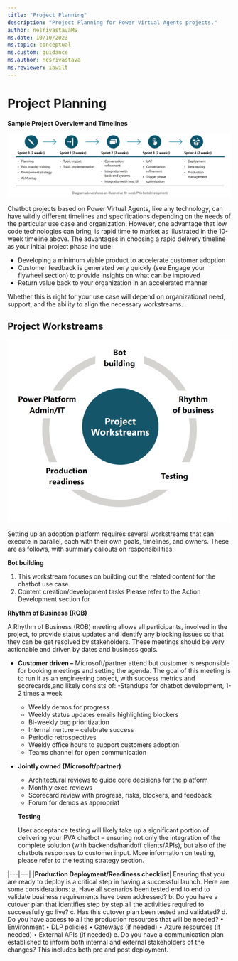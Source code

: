 ```yaml
---
title: "Project Planning"
description: "Project Planning for Power Virtual Agents projects."
author: nesrivastavaMS
ms.date: 10/10/2023
ms.topic: conceptual
ms.custom: guidance
ms.author: nesrivastava
ms.reviewer: iawilt
---
```


# Project Planning

**Sample Project Overview and Timelines**

![Project planning](./media/topics/Project_Planning.png)

Chatbot projects based on Power Virtual Agents, like any technology, can have wildly different timelines and 
specifications depending on the needs of the particular use case and organization. However, one advantage that low 
code technologies can bring, is rapid time to market as illustrated in the 10-week timeline above. The advantages in 
choosing a rapid delivery timeline as your initial project phase include:
- Developing a minimum viable product to accelerate customer adoption
- Customer feedback is generated very quickly (see Engage your flywheel section) to provide insights on what can be improved
- Return value back to your organization in an accelerated manner

Whether this is right for your use case will depend on organizational need, support, and the ability to align the necessary workstreams.



## **Project Workstreams**
![Prject Workstrearms](./media/topics/ProjectWorkstreams.png)

Setting up an adoption platform requires several workstreams that can execute in parallel, each with their own goals, timelines, and owners. These are as follows, with summary callouts on responsibilities: 

 **Bot building**
  1. This workstream focuses on building out the related content for the chatbot use case.
  1. Content creation/development tasks 
  Please refer to the Action Development section for

**Rhythm of Business (ROB)** 

A Rhythm of Business (ROB) meeting allows all participants, involved in the project, to provide status updates and identify any blocking issues so that they can be get resolved by stakeholders. These meetings should be very actionable and driven by dates and business goals. 
  
  - **Customer driven –** Microsoft/partner attend but customer is responsible for booking meetings and setting the agenda. The goal of this meeting is to run it as an engineering project, with success metrics and scorecards,and likely consists of:
    -Standups for chatbot development, 1-2 times a week
    - Weekly demos for progress
    - Weekly status updates emails highlighting blockers
    - Bi-weekly bug prioritization
    - Internal nurture – celebrate success
    - Periodic retrospectives
    - Weekly office hours to support customers adoption
    - Teams channel for open communication


   - **Jointly owned (Microsoft/partner)**
      - Architectural reviews to guide core decisions for the platform
      - Monthly exec reviews
      - Scorecard review with progress, risks, blockers, and feedback
      - Forum for demos as appropriat
    
     **Testing**

     User acceptance testing will likely take up a significant portion of delivering your PVA chatbot – ensuring not only the integration of the complete solution (with backends/handoff clients/APIs), but also of the chatbots responses to customer input. More information on testing, please refer to the testing strategy section.

|---|---|
|**Production Deployment/Readiness checklist**|
Ensuring that you are ready to deploy is a critical 
step in having a successful launch. Here are 
some considerations: 
a. Have all scenarios been tested end to end
to validate business requirements have
been addressed?
b. Do you have a cutover plan that
identifies step by step all the activities
required to successfully go live?
c. Has this cutover plan been tested
and validated?
d. Do you have access to all the production
resources that will be needed?
• Environment
• DLP policies
• Gateways (if needed)
• Azure resources (if needed)
• External APIs (if needed)
e. Do you have a communication plan
established to inform both internal and
external stakeholders of the changes?
This includes both pre and post deployment.

     
